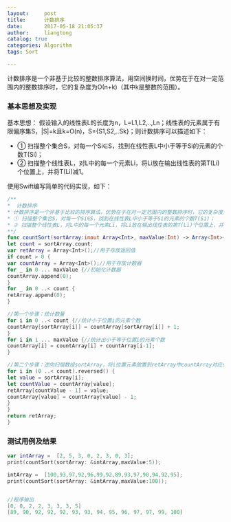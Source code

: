 ```yaml
---
layout:     post
title:      计数排序
date:       2017-05-18 21:05:37
author:     liangtong
catalog: true
categories: Algorithm
tags: Sort

---
```


​	计数排序是一个非基于比较的整数排序算法，用空间换时间，优势在于在对一定范围内的整数排序时，它的复杂度为Ο(n+k)（其中k是整数的范围）。



### 基本思想及实现   
基本思想： 假设输入的线性表L的长度为n，L=L1,L2,..,Ln；线性表的元素属于有限偏序集S，|S|=k且k=O(n)，S={S1,S2,..Sk}；则计数排序可以描述如下：      
* ① 扫描整个集合S，对每一个Si∈S，找到在线性表L中小于等于Si的元素的个数T(Si)；
* ② 扫描整个线性表L，对L中的每一个元素Li，将Li放在输出线性表的第T(Li)个位置上，并将T(Li)减1。

<!-- more -->

使用Swift编写简单的代码实现，如下：    
```Swift
/**
*  计数排序
* 计数排序是一个非基于比较的排序算法，优势在于在对一定范围内的整数排序时，它的复杂度为Ο(n+k)（其中k是整数的范围），快于任何比较排序算法。当然这是一种牺牲空间换取时间的做法，而且当O(k)>O(n*log(n))的时候其效率反而不如基于比较的排序。
* ① 扫描整个集合S，对每一个Si∈S，找到在线性表L中小于等于Si的元素的个数T(Si)；
* ② 扫描整个线性表L，对L中的每一个元素Li，将Li放在输出线性表的第T(Li)个位置上，并将T(Li)减1。
**/
func countSort(sortArray:inout Array<Int>, maxValue:Int) -> Array<Int>{
let count = sortArray.count;
var retArray = Array<Int>();//用于存放返回值
if count > 0 {
var countArray = Array<Int>();//用于存放计数器
for _ in 0 ... maxValue {//初始化计数器
countArray.append(0);
}
for _ in 0 ..< count {
retArray.append(0);
}

//第一个步骤：统计数量
for i in 0 ..< count {//统计小于位置i的元素个数
countArray[sortArray[i]] = countArray[sortArray[i]] + 1;
}
for i in 1 ... maxValue {//统计出小于等于位置i的元素个数
countArray[i] = countArray[i] + countArray[i-1];
}

//第二个步骤：逆向扫描数组sortArray，将i位置元素放置到retArray中countArray对应值的位置上，同时修正countArray的值
for i in (0 ..< count).reversed() {
let value = sortArray[i];
let countValue = countArray[value];
retArray[countValue - 1] = value;
countArray[value] = countArray[value] - 1;
}
}
return retArray;
}
```

### 测试用例及结果

```Swift
var intArray =  [2, 5, 3, 0, 2, 3, 0, 3];
print(countSort(sortArray: &intArray,maxValue:5));

intArray =  [100,93,97,92,96,99,92,89,93,97,90,94,92,95];
print(countSort(sortArray: &intArray,maxValue:100));


//程序输出
[0, 0, 2, 2, 3, 3, 3, 5]
[89, 90, 92, 92, 92, 93, 93, 94, 95, 96, 97, 97, 99, 100]

```
